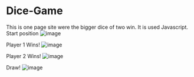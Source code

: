 # Dice-Game
This is one page site were the bigger dice of two win. It is used Javascript.
Start position
![image](https://user-images.githubusercontent.com/114020789/210645814-851d0f58-b52c-4dc0-a0a0-13a9adff143b.png)

Player 1 Wins!
![image](https://user-images.githubusercontent.com/114020789/210646053-765d6e62-28b6-4604-81ca-dc11cc468ac4.png)

Player 2 Wins!
![image](https://user-images.githubusercontent.com/114020789/210646218-ca9eec0d-d744-4b48-b4eb-07a5dbd84841.png)

Draw!
![image](https://user-images.githubusercontent.com/114020789/210646122-375286b8-ee55-4c7f-b93f-1f3c0016cb05.png)
